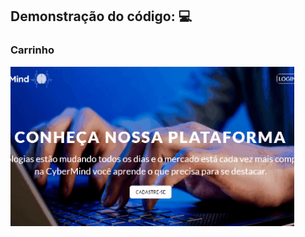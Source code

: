 ## <b>Demonstração do código:</b> :computer:


### Carrinho 
<img src="../../assets/img/carrinho-gif.gif" width="90%">

